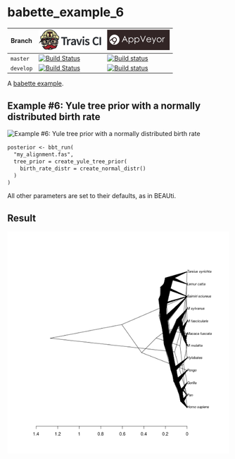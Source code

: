 # babette_example_6

Branch   |[![Travis CI logo](pics/TravisCI.png)](https://travis-ci.org)                                                                                           |[![AppVeyor logo](pics/AppVeyor.png)](https://appveyor.com)                                                                                               
---------|--------------------------------------------------------------------------------------------------------------------------------------------------------|--------------------------------------------------------------------------------------------------------------------------------------------------------------------------------------------
`master` |[![Build Status](https://travis-ci.org/richelbilderbeek/babette_example_6.svg?branch=master)](https://travis-ci.org/richelbilderbeek/babette_example_6) |[![Build status](https://ci.appveyor.com/api/projects/status/4t5r5376tytkvxrd/branch/master?svg=true)](https://ci.appveyor.com/project/richelbilderbeek/babette-example-6/branch/master)
`develop`|[![Build Status](https://travis-ci.org/richelbilderbeek/babette_example_6.svg?branch=develop)](https://travis-ci.org/richelbilderbeek/babette_example_6)|[![Build status](https://ci.appveyor.com/api/projects/status/4t5r5376tytkvxrd/branch/develop?svg=true)](https://ci.appveyor.com/project/richelbilderbeek/babette-example-6/branch/develop)

A [babette example](https://github.com/richelbilderbeek/babette_examples).

## Example #6: Yule tree prior with a normally distributed birth rate

![Example #6: Yule tree prior with a normally distributed birth rate](birth_rate_normal_2_4.png)

```{r example_6}
posterior <- bbt_run(
  "my_alignment.fas",
  tree_prior = create_yule_tree_prior(
    birth_rate_distr = create_normal_distr()
  ) 
)
```

All other parameters are set to their defaults, as in BEAUti.

## Result

![](result.png)
